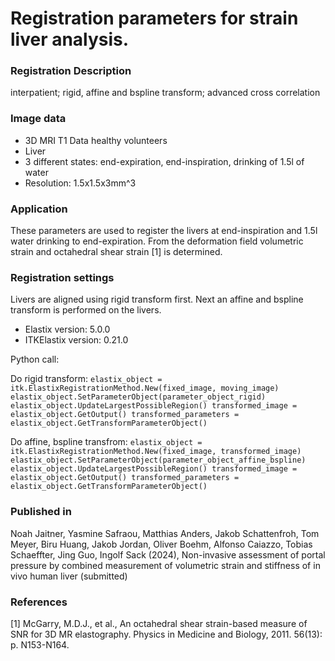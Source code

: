 # Registration parameters for strain liver analysis.

###  Registration Description
interpatient; rigid, affine and bspline transform; advanced cross correlation


###  Image data

 - 3D MRI T1 Data healthy volunteers
 - Liver
 - 3 different states: end-expiration, end-inspiration, drinking of 1.5l of water
 - Resolution: 1.5x1.5x3mm^3

###  Application

These parameters are used to register the livers at end-inspiration and 1.5l water drinking to end-expiration. From the deformation field volumetric strain and octahedral shear strain [1] is determined.

###  Registration settings

Livers are aligned using rigid transform first. Next an affine and bspline transform is performed on the livers.

- Elastix version: 5.0.0
- ITKElastix version: 0.21.0

Python call:

Do rigid transform:
`
elastix_object = itk.ElastixRegistrationMethod.New(fixed_image, moving_image)
elastix_object.SetParameterObject(parameter_object_rigid)
elastix_object.UpdateLargestPossibleRegion()
transformed_image = elastix_object.GetOutput()
transformed_parameters = elastix_object.GetTransformParameterObject()
`

Do affine, bspline transfrom:
`
elastix_object = itk.ElastixRegistrationMethod.New(fixed_image, transformed_image)
elastix_object.SetParameterObject(parameter_object_affine_bspline)
elastix_object.UpdateLargestPossibleRegion()
transformed_image = elastix_object.GetOutput()
transformed_parameters = elastix_object.GetTransformParameterObject()
`

###  Published in

Noah Jaitner, Yasmine Safraou, Matthias Anders, Jakob Schattenfroh, Tom Meyer, Biru Huang, Jakob Jordan, Oliver Boehm, Alfonso Caiazzo, Tobias Schaeffter, Jing Guo, Ingolf Sack (2024), Non-invasive assessment of portal pressure by combined measurement of volumetric strain and stiffness of in vivo human liver (submitted)

###  References

[1] McGarry, M.D.J., et al., An octahedral shear strain-based measure of SNR for 3D MR elastography. Physics in Medicine and Biology, 2011. 56(13): p. N153-N164.
